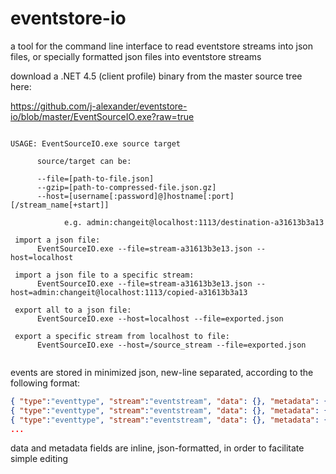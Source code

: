 eventstore-io
=============

a tool for the command line interface to read eventstore streams into json files, or specially formatted json files into eventstore streams

download a .NET 4.5 (client profile) binary from the master source tree here:

https://github.com/j-alexander/eventstore-io/blob/master/EventSourceIO.exe?raw=true


```

USAGE: EventSourceIO.exe source target

      source/target can be:

      --file=[path-to-file.json]
      --gzip=[path-to-compressed-file.json.gz]
      --host=[username[:password]@]hostname[:port][/stream_name[+start]]

            e.g. admin:changeit@localhost:1113/destination-a31613b3a13

 import a json file:
      EventSourceIO.exe --file=stream-a31613b3e13.json --host=localhost

 import a json file to a specific stream:
      EventSourceIO.exe --file=stream-a31613b3e13.json --host=admin:changeit@localhost:1113/copied-a31613b3a13

 export all to a json file:
      EventSourceIO.exe --host=localhost --file=exported.json

 export a specific stream from localhost to file:
      EventSourceIO.exe --host=/source_stream --file=exported.json
	  
```

events are stored in minimized json, new-line separated, according to the following format:
```JSON
{ "type":"eventtype", "stream":"eventstream", "data": {}, "metadata": {} }
{ "type":"eventtype", "stream":"eventstream", "data": {}, "metadata": {} }
{ "type":"eventtype", "stream":"eventstream", "data": {}, "metadata": {} }
...
```
data and metadata fields are inline, json-formatted, in order to facilitate simple editing
